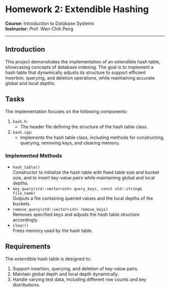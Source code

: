 # Homework 2: Extendible Hashing

**Course:** Introduction to Database Systems  
**Instructor:** Prof. Wen-Chih Peng

---

## Introduction
This project demonstrates the implementation of an extendible hash table, showcasing concepts of database indexing. The goal is to implement a hash table that dynamically adjusts its structure to support efficient insertion, querying, and deletion operations, while maintaining accurate global and *local depths*.
## Tasks
The implementation focuses on the following components:
1. `hash.h`:
   * The header file defining the structure of the hash table class.
2. `hash.cpp`:
   * Implements the hash table class, including methods for constructing, querying, removing keys, and clearing memory.
### Implemented Methods
* `hash_table()`  
Constructor to initialize the hash table with fixed table size and bucket size, and to insert key-value pairs while maintaining global and local depths.
* `key_query(std::vector<int> query_keys, const std::string& file_name)`  
Outputs a file containing queried values and the local depths of the buckets.
* `remove_query(std::vector<int> remove_keys)`  
Removes specified keys and adjusts the hash table structure accordingly.
* `clear()`  
Frees memory used by the hash table.
## Requirements
The extendible hash table is designed to:
1. Support insertion, querying, and deletion of key-value pairs.
2. Maintain global depth and local depth dynamically.
3. Handle varying test data, including different row counts and key distributions.
